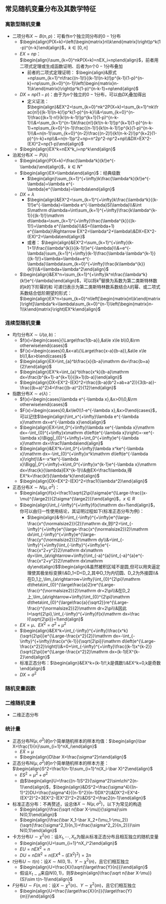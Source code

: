 ## 常见随机变量分布及其数学特征

### 离散型随机变量

- 二项分布$X\sim B(n,p)$：可看作$n$个独立同分布的$0-1$分布
  - $\begin{align}P(X=k)=\left(\begin{matrix}n\\k\end{matrix}\right)p^k(1-p)^{n-k}\end{align}$，$k\in [0,n]$
  - $EX=np$：$\begin{align}\sum_{k=0}^nkP(X=k)=nEX_i=np\end{align}$，前者用二项式定理或生成函数证明、后者为$n$个$0-1$分布叠加
    - 前者的二项式定理证明：
      $\begin{align}&原式=np\sum_{k=1}^n\frac{(n-1)!}{(k-1)!(n-k)!}p^{k-1}(1-p)^{n-k}=np\sum_{k=0}^{n-1}\left(\begin{matrix}n-1\\k\end{matrix}\right)p^k(1-p)^{n-k-1}=np\end{align}$
  - $DX=np(1-p)$：由于为$n$个独立的$0-1$分布，可以由$DX_i$叠加得出
    - 定义证法：
      $\begin{align}&EX^2=\sum_{k=0}^nk^2P(X=k)=\sum_{k=1}^nk\frac{n!}{(k-1)!(n-k)!}p^k(1-p)^{n-k}\\&=\sum_{k=0}^{n-1}\frac{(k+1)·n!}{k!(n-k-1)!}p^{k+1}(1-p)^{n-k-1}\\&=\sum_{k=1}^{n-1}k\frac{n!}{k!(n-k-1)!}p^{k+1}(1-p)^{n-k-1}+np\sum_{k=0}^{n-1}\frac{(n-1)!}{k!(n-k-1)!}p^{k}(1-p)^{n-k-1}\\&=n(n-1)\sum_{k=0}^{n-2}\frac{(n-2)!}{k!(n-k-2)!}p^{k+2}(1-p)^{n-k}+np\\&=n(n-1)p^2+np=n^2p^2-np^2+np\\&DX=EX^2-(EX)^2=np(1-p)\end{align}$
  - $\begin{align}EX^k=nEX^k_i=np^k\end{align}$
- 泊淞分布$X\sim P(\lambda)$
  - $\begin{align}P(X=k)=\frac{\lambda^k}{k!}e^{-\lambda}\end{align}$，$k\in N^+$
  - $\begin{align}EX=\lambda\end{align}$：经典级数
    - $\begin{align}\sum_{k=1}^{+\infty}k\frac{\lambda^k}{k!}e^{-\lambda}=\lambda e^{-\lambda}e^{\lambda}=\lambda\end{align}$
  - $DX=\lambda$
    - $\begin{align}&EX^2=\sum_{k=1}^{+\infty}k\frac{\lambda^k}{(k-1)!}e^{-\lambda}=\lambda e^{-\lambda}S(\lambda)\\&\int S\mathrm d\lambda=\int\sum_{k=1}^{+\infty}\frac{k\lambda^{k-1}}{(k-1)!}\mathrm d\lambda=\sum_{k=1}^{+\infty}\frac{\lambda^{k}}{(k-1)!}=\lambda e^{\lambda}\\&S=(\lambda+1) e^{\lambda}\Rightarrow EX^2=\lambda^2+\lambda\\&DX=EX^2-(EX)^2=\lambda\end{align}$
    - 或者：
      $\begin{align}&EX^2=\sum_{k=1}^{+\infty}(k-1+1)\frac{\lambda^{k}}{(k-1)!}e^{-\lambda}\\&=e^{-\lambda}\sum_{k=1}^{+\infty}(k-1)\frac{\lambda·\lambda^{k-1}}{(k-1)!}+\lambda=\lambda+e^{-\lambda}\lambda\sum_{k=0}^{+\infty}\frac{k\lambda^{k}}{k!}\\&=\lambda+\lambda^2\end{align}$
  - $\begin{align}&EX^n=\sum_{k=1}^{+\infty}k^n\frac{\lambda^k}{k!}e^{-\lambda}\end{align}$，可以将$k^n$替换为系数为第二类斯特林数的$k$的下阶幂的和
    可递归表示为第二类斯特林数系数结合$\lambda$的幂、或二项式系数结合低阶期望的形式：
    $\begin{align}EX^n=\sum_{k=0}^n\left[\begin{matrix}n\\k\end{matrix}\right]\lambda^k=\lambda\sum_{k=0}^{n-1}\left(\begin{matrix}n-1\\k\end{matrix}\right)EX^k\end{align}$

### 连续型随机变量

- 均匀分布$X\sim U(a,b)$：
  - $f(x)=\begin{cases}{\Large\frac1{b-a}},&a\le x\le b\\0,&\rm otherwise\end{cases}$
  - $F(x)=\begin{cases}0,&x<a\\{\Large\frac{x-a}{b-a}},&a\le x\le b\\1,&x>b\end{cases}$
  - $\begin{align}EX=\int_{a}^b\frac{x}{b-a}\mathrm dx=\frac{b+a}{2}\end{align}$
  - $\begin{align}EX^k=\int_{a}^b\frac{x^k}{b-a}\mathrm dx=\frac{b^{k+1}-a^{k+1}}{(k+1)(b-a)}\end{align}$
  - $\begin{align}DX=EX^2-(EX)^2=\frac{(b-a)(b^2+ab+a^2)}{3(b-a)}-\frac{(b+a)^2}4=\frac{(b-a)^2}{12}\end{align}$
- 指数分布$X\sim e(\lambda)$：
  - $f(x)=\begin{cases}\lambda e^{-\lambda x},&x>0\\0,&\rm otherwise\end{cases}$
  - $F(x)=\begin{cases}0,&x\le0\\1-e^{-\lambda x},&x>0\end{cases}$，可以记住$\begin{align}\int_x^{+\infty}\lambda e^{-\lambda x}\mathrm dx=e^{-\lambda x}\end{align}$
  - $\begin{align}EX=\int_0^{+\infty}\lambda xe^{-\lambda x}\mathrm dx=-\int_{0}^{+\infty}x\mathrm d\left(e^{-\lambda x}\right)=-xe^{-\lambda x}\Bigg|_{0}^{+\infty}+\int_0^{+\infty}e^{-\lambda x}\mathrm dx=\frac1\lambda\end{align}$
  - $\begin{align}&EX^k=\int_0^{+\infty}\lambda x^ke^{-\lambda x}\mathrm dx=-\int_{0}^{+\infty}x^k\mathrm d\left(e^{-\lambda x}\right)\\&=-x^ke^{-\lambda x}\Bigg|_0^{+\infty}+k\int_0^{+\infty}x^{k-1}e^{-\lambda x}\mathrm dx=\frac{k}{\lambda}EX^{k-1}\\&由EX=\frac1\lambda,得EX^k=\frac{k!}{\lambda^k}\end{align}$
  - $\begin{align}DX=EX^2-(EX)^2=\frac1{\lambda^2}\end{align}$
- 正态分布$X\sim N(\mu,\sigma^2)$：
  - $\begin{align}f(x)=\frac1{\sqrt{2\pi}\sigma}e^{\Large-\frac{(x-\mu)^{\large2}}{2\sigma^{\large2}}}\end{align}$，$x\in R$
  - $\begin{align}\int_{-\infty}^{+\infty}f(x)\mathrm dx=1\end{align}$，你可以由归一性使用结论，其证明过程如下(标准正态分布为例)：
    - $\begin{align}&令I=\int_{-\infty}^{+\infty}e^{\large-\frac{x^{\normalsize2}}{2}}\mathrm dx,则I^2=\int_{-\infty}^{+\infty}e^{\large-\frac{x^{\normalsize2}}2}\mathrm dx\int_{-\infty}^{+\infty}e^{\large-\frac{y^{\normalsize2}}2}\mathrm dy\\&=\int_{-\infty}^{+\infty}\int_{-\infty}^{+\infty}e^{-\frac{x^2+y^2}2}\mathrm dx\mathrm dy=\lim_{a\rightarrow+\infty}\int_{-a}^{a}\int_{-a}^{a}e^{-\frac{x^2+y^2}2}\mathrm dx\mathrm dy\end{align}$$\begin{align}&虽然被积区域不是圆,但可以用夹逼定理使其极坐标变换\\&D_1<D<D_2,其中D_1为内切圆、D_2为外接圆\\&在D_1上,\lim_{a\rightarrow+\infty}\int_{0}^{2\pi}\mathrm d\theta\int_{0}^{\large\frac{a}2}re^{\Large-\frac{r^{\normalsize2}}2}\mathrm dr=2\pi\\&在D_2上,\lim_{a\rightarrow+\infty}\int_{0}^{2\pi}\mathrm d\theta\int_{0}^{\large\frac{a}{\sqrt2}}re^{\Large-\frac{r^{\normalsize2}}2}\mathrm dr=2\pi\\&因此I=\sqrt{2\pi},\int_{-\infty}^{+\infty}f(x)\mathrm dx=\frac I{\sqrt{2\pi}}=1\end{align}$
  - $EX=\mu、EX^2=\sigma^2+\mu^2$
  - $\begin{align}&EX^k=\int_{-\infty}^{+\infty}\frac{x^k}{\sqrt{2\pi}}e^{\Large-\frac{x^2}{2}}\mathrm dx=-\int_{-\infty}^{+\infty}\frac{x^{k-1}}{\sqrt{2\pi}}\mathrm d\left(e^{\Large-\frac{x^2}2}\right)\\&=0+\int_{-\infty}^{+\infty}\frac{(k-1)x^{k-2}}{\sqrt{2\pi}}e^{\Large-\frac{x^2}2}\mathrm dx=(k-1)EX^{k-2}\end{align}$
  - 标准正态分布：$\begin{align}&EX^k=(k-1)!!,k是偶数\\&EX^k=0,k是奇数\end{align}$
  - $DX=\sigma^2$

### 随机变量函数

### 二维随机变量

- 二维正态分布

### 统计量

- 正态分布$N(\mu,\sigma^2)$的$n$个简单随机样本的样本均值：$\begin{align}\bar X=\frac{1}{n}\sum_{i=1}^nX_i\end{align}$
  - $E\bar X=\mu$
  - $\begin{align}D\bar X=\frac{\sigma^2}n\end{align}$
- 正态分布$N(\mu,\sigma^2)$的$n$个简单随机样本的样本方差：$\begin{align}S^2=\frac1{n-1}\sum_{i=1}^n(X_i-\bar X)^2\end{align}$
  - $ES^2=\mu^2+\sigma^2$
  - 由$\begin{align}U=\frac{(n-1)S^2}{\sigma^2}\sim\chi^2(n-1)\end{align}$，$\begin{align}&DS^2=\frac{\sigma^4}{(n-1)^2}DU=\frac{\sigma^4}{(n-1)^2}(n-1)DX^2\\&DX^2=EX^4-(EX^2)^2=3EX^2-(EX^2)^2=2\\&DS^2=\frac2{n-1}\end{align}$
- 标准正态分布：不再赘述，设总体$X\sim N(\mu,\sigma^2)$，以下为常见的构造
  - $\begin{align}\frac{\sqrt n(\bar X-\mu)}{\sigma}\sim N(0,1)\end{align}$
  - $\begin{align}\frac{\bar X_1-\bar X_2+(\mu_1-\mu_2)}{\sqrt{\frac{\sigma^2_1}{n_1}+\frac{\sigma^2_2}{n_2}}}\sim N(0,1)\end{align}$
- 卡方分布$U\sim\chi^2(n)$：设$X_1,\cdots,X_n$为服从标准正态分布且相互独立的随机变量
  - $\begin{align}U=\sum_{i=1}^nX_i^2\end{align}$
  - $EU=nEX^2=n$
  - $DU=nDX^2=n(EX^4-(EX^2)^2)=2n$
- $t$分布$U\sim t(n)$：设$X\sim N(0,1)、Y\sim \chi^2(n)$，且它们相互独立
  - $\begin{align}U=\frac{X}{\sqrt{\large\frac{Y}{n}}}\end{align}$
  - 假设$X_{1\sim n}$来自$N(0,1)$，则$\begin{align}\frac{\sqrt n(\bar X-\mu)}{S}\sim t(n-1)\end{align}$
- $F$分布$U\sim F(n,m)$：设$X\sim\chi^2(n)、Y\sim\chi^2(m)$，且它们相互独立
  - $\begin{align}U=\frac{\large\frac{X}{n}}{\large\frac{Y}{m}}\end{align}$